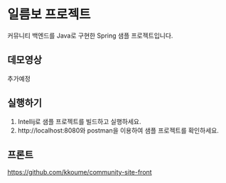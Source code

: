 # 일름보 프로젝트

커뮤니티 백엔드를 Java로 구현한 Spring 샘플 프로젝트입니다.

## 데모영상

추가예정

## 실행하기

1. Intellij로 샘플 프로젝트를 빌드하고 실행하세요.
2. http://localhost:8080와 postman을 이용하여 샘플 프로젝트를 확인하세요.

## 프론트

https://github.com/kkoume/community-site-front
